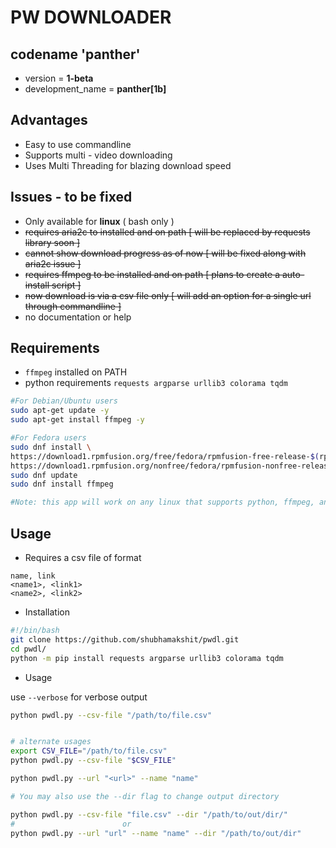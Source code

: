 # PW DOWNLOADER

## codename 'panther'
- version = **1-beta**
- development_name = **panther[1b]**

## Advantages
- Easy to use commandline
- Supports multi - video downloading
- Uses Multi Threading for blazing download speed

## Issues - to be fixed
- Only available for **linux** ( bash only )
- ~~requires aria2c to installed and on path [ will be replaced by requests library soon ]~~
- ~~cannot show download progress as of now [ will be fixed along with aria2c issue ]~~
- ~~requires ffmpeg to be installed and on path [ plans to create a auto-install script ]~~
- ~~now download is via a csv file only [ will add an option for a single url through commandline ]~~
- no documentation or help

## Requirements
- `ffmpeg` installed on PATH
- python requirements `requests argparse urllib3 colorama tqdm`

```bash
#For Debian/Ubuntu users
sudo apt-get update -y
sudo apt-get install ffmpeg -y

#For Fedora users
sudo dnf install \
https://download1.rpmfusion.org/free/fedora/rpmfusion-free-release-$(rpm -E %fedora).noarch.rpm \
https://download1.rpmfusion.org/nonfree/fedora/rpmfusion-nonfree-release-$(rpm -E %fedora).noarch.rpm
sudo dnf update
sudo dnf install ffmpeg

#Note: this app will work on any linux that supports python, ffmpeg, and python-requirements
```



## Usage 

- Requires a csv file of format
```csv
name, link
<name1>, <link1>
<name2>, <link2>
```
- Installation
```bash
#!/bin/bash 
git clone https://github.com/shubhamakshit/pwdl.git
cd pwdl/
python -m pip install requests argparse urllib3 colorama tqdm
```
- Usage

use `--verbose` for verbose output

```bash
python pwdl.py --csv-file "/path/to/file.csv"
```

```bash

# alternate usages 
export CSV_FILE="/path/to/file.csv"
python pwdl.py --csv-file "$CSV_FILE"

python pwdl.py --url "<url>" --name "name"

# You may also use the --dir flag to change output directory

python pwdl.py --csv-file "file.csv" --dir "/path/to/out/dir/"
#                        or
python pwdl.py --url "url" --name "name" --dir "/path/to/out/dir"
```
